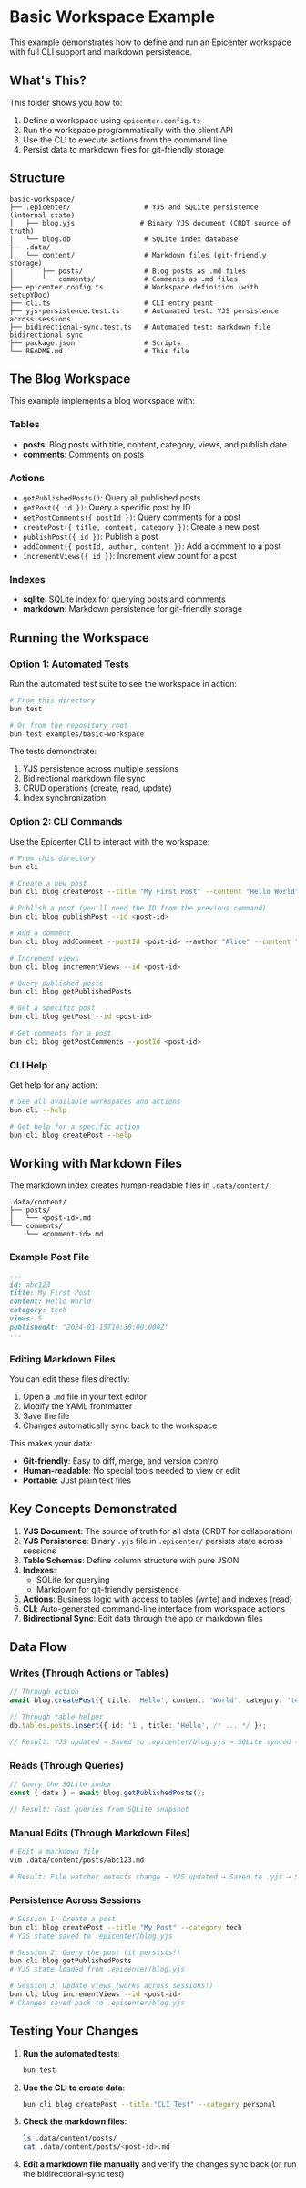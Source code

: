 # Basic Workspace Example

This example demonstrates how to define and run an Epicenter workspace with full CLI support and markdown persistence.

## What's This?

This folder shows you how to:
1. Define a workspace using `epicenter.config.ts`
2. Run the workspace programmatically with the client API
3. Use the CLI to execute actions from the command line
4. Persist data to markdown files for git-friendly storage

## Structure

```
basic-workspace/
├── .epicenter/                  # YJS and SQLite persistence (internal state)
│   ├── blog.yjs                # Binary YJS document (CRDT source of truth)
│   └── blog.db                  # SQLite index database
├── .data/
│   └── content/                 # Markdown files (git-friendly storage)
│       ├── posts/               # Blog posts as .md files
│       └── comments/            # Comments as .md files
├── epicenter.config.ts          # Workspace definition (with setupYDoc)
├── cli.ts                       # CLI entry point
├── yjs-persistence.test.ts      # Automated test: YJS persistence across sessions
├── bidirectional-sync.test.ts   # Automated test: markdown file bidirectional sync
├── package.json                 # Scripts
└── README.md                    # This file
```

## The Blog Workspace

This example implements a blog workspace with:

### Tables
- **posts**: Blog posts with title, content, category, views, and publish date
- **comments**: Comments on posts

### Actions
- `getPublishedPosts()`: Query all published posts
- `getPost({ id })`: Query a specific post by ID
- `getPostComments({ postId })`: Query comments for a post
- `createPost({ title, content, category })`: Create a new post
- `publishPost({ id })`: Publish a post
- `addComment({ postId, author, content })`: Add a comment to a post
- `incrementViews({ id })`: Increment view count for a post

### Indexes
- **sqlite**: SQLite index for querying posts and comments
- **markdown**: Markdown persistence for git-friendly storage

## Running the Workspace

### Option 1: Automated Tests

Run the automated test suite to see the workspace in action:

```bash
# From this directory
bun test

# Or from the repository root
bun test examples/basic-workspace
```

The tests demonstrate:
1. YJS persistence across multiple sessions
2. Bidirectional markdown file sync
3. CRUD operations (create, read, update)
4. Index synchronization

### Option 2: CLI Commands

Use the Epicenter CLI to interact with the workspace:

```bash
# From this directory
bun cli

# Create a new post
bun cli blog createPost --title "My First Post" --content "Hello World" --category tech

# Publish a post (you'll need the ID from the previous command)
bun cli blog publishPost --id <post-id>

# Add a comment
bun cli blog addComment --postId <post-id> --author "Alice" --content "Great post!"

# Increment views
bun cli blog incrementViews --id <post-id>

# Query published posts
bun cli blog getPublishedPosts

# Get a specific post
bun cli blog getPost --id <post-id>

# Get comments for a post
bun cli blog getPostComments --postId <post-id>
```

### CLI Help

Get help for any action:

```bash
# See all available workspaces and actions
bun cli --help

# Get help for a specific action
bun cli blog createPost --help
```

## Working with Markdown Files

The markdown index creates human-readable files in `.data/content/`:

```
.data/content/
├── posts/
│   └── <post-id>.md
└── comments/
    └── <comment-id>.md
```

### Example Post File

```markdown
---
id: abc123
title: My First Post
content: Hello World
category: tech
views: 5
publishedAt: "2024-01-15T10:30:00.000Z"
---
```

### Editing Markdown Files

You can edit these files directly:
1. Open a `.md` file in your text editor
2. Modify the YAML frontmatter
3. Save the file
4. Changes automatically sync back to the workspace

This makes your data:
- **Git-friendly**: Easy to diff, merge, and version control
- **Human-readable**: No special tools needed to view or edit
- **Portable**: Just plain text files

## Key Concepts Demonstrated

1. **YJS Document**: The source of truth for all data (CRDT for collaboration)
2. **YJS Persistence**: Binary `.yjs` file in `.epicenter/` persists state across sessions
3. **Table Schemas**: Define column structure with pure JSON
4. **Indexes**:
   - SQLite for querying
   - Markdown for git-friendly persistence
5. **Actions**: Business logic with access to tables (write) and indexes (read)
6. **CLI**: Auto-generated command-line interface from workspace actions
7. **Bidirectional Sync**: Edit data through the app or markdown files

## Data Flow

### Writes (Through Actions or Tables)
```typescript
// Through action
await blog.createPost({ title: 'Hello', content: 'World', category: 'tech' });

// Through table helper
db.tables.posts.insert({ id: '1', title: 'Hello', /* ... */ });

// Result: YJS updated → Saved to .epicenter/blog.yjs → SQLite synced → Markdown file created
```

### Reads (Through Queries)
```typescript
// Query the SQLite index
const { data } = await blog.getPublishedPosts();

// Result: Fast queries from SQLite snapshot
```

### Manual Edits (Through Markdown Files)
```bash
# Edit a markdown file
vim .data/content/posts/abc123.md

# Result: File watcher detects change → YJS updated → Saved to .yjs → SQLite synced
```

### Persistence Across Sessions
```bash
# Session 1: Create a post
bun cli blog createPost --title "My Post" --category tech
# YJS state saved to .epicenter/blog.yjs

# Session 2: Query the post (it persists!)
bun cli blog getPublishedPosts
# YJS state loaded from .epicenter/blog.yjs

# Session 3: Update views (works across sessions!)
bun cli blog incrementViews --id <post-id>
# Changes saved back to .epicenter/blog.yjs
```

## Testing Your Changes

1. **Run the automated tests**:
   ```bash
   bun test
   ```

2. **Use the CLI to create data**:
   ```bash
   bun cli blog createPost --title "CLI Test" --category personal
   ```

3. **Check the markdown files**:
   ```bash
   ls .data/content/posts/
   cat .data/content/posts/<post-id>.md
   ```

4. **Edit a markdown file manually** and verify the changes sync back (or run the bidirectional-sync test)
